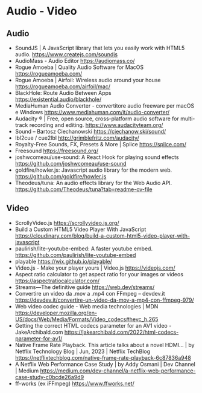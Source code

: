 # Audio - Video

## Audio
* SoundJS | A JavaScript library that lets you easily work with HTML5 audio. <https://www.createjs.com/soundjs>
* AudioMass - Audio Editor <https://audiomass.co/>
* Rogue Amoeba | Quality Audio Software for MacOS <https://rogueamoeba.com/>
* Rogue Amoeba | Airfoil: Wireless audio around your house <https://rogueamoeba.com/airfoil/mac/>
* BlackHole: Route Audio Between Apps <https://existential.audio/blackhole/>
* MediaHuman Audio Converter - convertitore audio freeware per macOS e Windows <https://www.mediahuman.com/it/audio-converter/>
* Audacity ® | Free, open source, cross-platform audio software for multi-track recording and editing. <https://www.audacityteam.org/>
* Sound – Bartosz Ciechanowski <https://ciechanow.ski/sound/>
* lbl2cue / cue2lbl <http://grimblefritz.com/audacity/>
* Royalty-Free Sounds, FX, Presets & More | Splice <https://splice.com/>
* Freesound <https://freesound.org/>
* joshwcomeau/use-sound: A React Hook for playing sound effects <https://github.com/joshwcomeau/use-sound>
* goldfire/howler.js: Javascript audio library for the modern web. <https://github.com/goldfire/howler.js>
* Theodeus/tuna: An audio effects library for the Web Audio API. <https://github.com/Theodeus/tuna?tab=readme-ov-file>

## Video
* ScrollyVideo.js <https://scrollyvideo.js.org/>
* Build a Custom HTML5 Video Player With JavaScript <https://cloudinary.com/blog/build-a-custom-html5-video-player-with-javascript>
* paulirish/lite-youtube-embed: A faster youtube embed. <https://github.com/paulirish/lite-youtube-embed>
* playable <https://wix.github.io/playable/>
* Video.js - Make your player yours | Video.js <https://videojs.com/>
* Aspect ratio calculator to get aspect ratio for your images or videos <https://aspectratiocalculator.com/>
* Streams—The definitive guide <https://web.dev/streams/>
* Convertire un video da .mov a .mp4 con FFmpeg – devdev.it <https://devdev.it/convertire-un-video-da-mov-a-mp4-con-ffmpeg-979/>
* Web video codec guide - Web media technologies | MDN <https://developer.mozilla.org/en-US/docs/Web/Media/Formats/Video_codecs#hevc_h.265>
* Getting the correct HTML codecs parameter for an AV1 video - JakeArchibald.com <https://jakearchibald.com/2022/html-codecs-parameter-for-av1/>
* Native Frame Rate Playback. This article talks about a novel HDMI… | by Netflix Technology Blog | Jun, 2023 | Netflix TechBlog <https://netflixtechblog.com/native-frame-rate-playback-6c87836a948>
* A Netflix Web Performance Case Study | by Addy Osmani | Dev Channel | Medium <https://medium.com/dev-channel/a-netflix-web-performance-case-study-c0bcde26a9d9>
* ff-works (ex iFFmpeg) <https://www.ffworks.net/>
